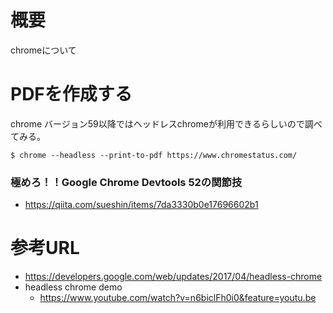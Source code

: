 # 概要
chromeについて

# PDFを作成する
chrome バージョン59以降ではヘッドレスchromeが利用できるらしいので調べてみる。
```
$ chrome --headless --print-to-pdf https://www.chromestatus.com/
```

### 極めろ！！Google Chrome Devtools 52の関節技
- https://qiita.com/sueshin/items/7da3330b0e17696602b1

# 参考URL
- https://developers.google.com/web/updates/2017/04/headless-chrome
- headless chrome demo
  - https://www.youtube.com/watch?v=n6biclFh0i0&feature=youtu.be

